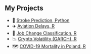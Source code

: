 ## My Projects

- 🧠 [Stroke Prediction, Python](stroke_Kowalski_Ciesinska_ml_EN.html)
- ✈️ [Aviation Delays, R](arrival_delays_Ciesinska_Kowalski_ml_EN.html)
- 💼 [Job Change Classification, R](job_change_Ciesinska_Kowalski_ml_EN.html)
- 📉 [Crypto Volatility (GARCH), R](garch_Kowalski_Ciesinska_PL.html)
- 🗺️ [COVID-19 Mortality in Poland, R](covid_Kowalski_Rudzinska_spatial_ec_EN.html)
